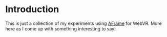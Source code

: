 # Introduction

This is just a collection of my experiments using [AFrame]() for WebVR.  More
here as I come up with something interesting to say!

